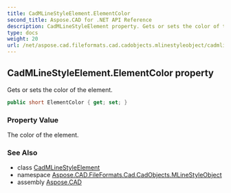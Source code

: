 ```yaml
---
title: CadMLineStyleElement.ElementColor
second_title: Aspose.CAD for .NET API Reference
description: CadMLineStyleElement property. Gets or sets the color of the element
type: docs
weight: 20
url: /net/aspose.cad.fileformats.cad.cadobjects.mlinestyleobject/cadmlinestyleelement/elementcolor/
---
```

## CadMLineStyleElement.ElementColor property

Gets or sets the color of the element.

```csharp
public short ElementColor { get; set; }
```

### Property Value

The color of the element.

### See Also

* class [CadMLineStyleElement](../)
* namespace [Aspose.CAD.FileFormats.Cad.CadObjects.MLineStyleObject](../../cadmlinestyleelement/)
* assembly [Aspose.CAD](../../../)



